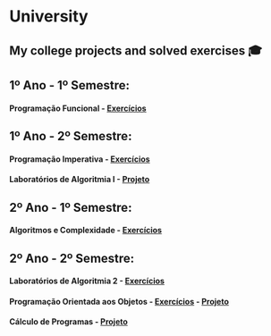 # University </h1>

## My college projects and solved exercises :mortar_board:

## 1º Ano - 1º Semestre:
#### Programação Funcional - [Exercícios](https://github.com/Nuno23C/PF-Haskell)

## 1º Ano - 2º Semestre:
#### Programação Imperativa - [Exercícios](https://github.com/Nuno23C/PI-C)
#### Laboratórios de Algoritmia I - [Projeto](https://github.com/Nuno23C/CCPL2G01) 

## 2º Ano - 1º Semestre:
#### Algoritmos e Complexidade - [Exercícios](https://github.com/Nuno23C/AeC)

## 2º Ano - 2º Semestre:
#### Laboratórios de Algoritmia 2 - [Exercícios](https://github.com/Nuno23C/LA2)
#### Programação Orientada aos Objetos - [Exercícios](https://github.com/Nuno23C/POO) - [Projeto](https://github.com/Nuno23C/Projeto-POO)
#### Cálculo de Programas - [Projeto](https://github.com/Nuno23C/Projeto-CP)
